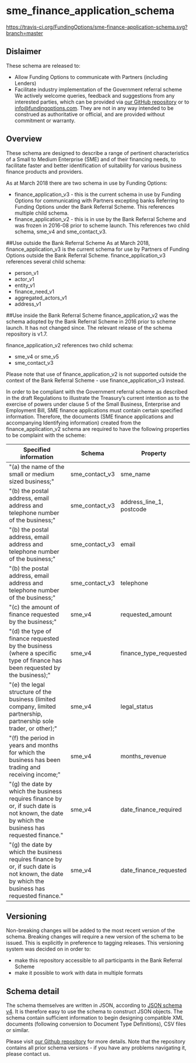 # sme_finance_application_schema

https://travis-ci.org/FundingOptions/sme-finance-application-schema.svg?branch=master

## Dislaimer
These schema are released to:
* Allow Funding Options to communicate with Partners (including Lenders)
* Facilitate industry implementation of the Government referral scheme
We actively welcome queries, feedback and suggestions from any interested parties, which can be provided via [our GitHub repository](https://github.com/FundingOptions/sme-finance-application-schema) or to info@fundingoptions.com.
They are not in any way intended to be construed as authoritative or official, and are provided without commitment or warranty.

## Overview
These schema are designed to describe a range of pertinent characteristics of a Small to Medium Enterprise (SME) and of their financing needs, to facilitate faster and better identification of suitability for various business finance products and providers.

As at March 2018 there are two schema in use by Funding Options:

* finance_application_v3 - this is the current schema in use by Funding Options for communicating with Partners excepting banks Referring to Funding Options under the Bank Referral Scheme. This references multiple child schema.
* finance_application_v2 - this is in use by the Bank Referral Scheme and was frozen in 2016-08 prior to scheme launch. This references two child schema, sme_v4 and sme_contact_v3.

##Use outside the Bank Referral Scheme
As at March 2018, finance_application_v3 is the current schema for use by Partners of Funding Options outside the Bank Referral Scheme. finance_application_v3 references several child schema:
* person_v1
* actor_v1
* entity_v1
* finance_need_v1
* aggregated_actors_v1
* address_v1

##Use inside the Bank Referral Scheme
finance_application_v2 was the schema adopted by the Bank Referral Scheme in 2016 prior to scheme launch. It has not changed since. The relevant release of the schema repository is v1.7.

finance_application_v2 references two child schema:
* sme_v4 or sme_v5
* sme_contact_v3

Please note that use of finance_application_v2 is not supported outside the context of the Bank Referral Scheme - use finance_application_v3 instead.

In order to be compliant with the Government referral scheme as described in the draft Regulations to illustrate the Treasury’s current intention as to the exercise of powers under clause 5 of the Small Business, Enterprise and Employment Bill, SME finance applications must contain certain specified information. Therefore, the documents (SME finance applications and accompanying Identifying information) created from the finance_application_v2 schema are required to have the following properties to be complaint with the scheme:

| Specified information | Schema | Property |
| - | - | - |
| "(a) the name of the small or medium sized business;" | sme_contact_v3 | sme_name |
| "(b) the postal address, email address and telephone number of the business;" | sme_contact_v3 | address_line_1, postcode |
| "(b) the postal address, email address and telephone number of the business;" | sme_contact_v3 | email |
| "(b) the postal address, email address and telephone number of the business;" | sme_contact_v3 | telephone |
| "(c) the amount of finance requested by the business;" | sme_v4 | requested_amount |
| "(d) the type of finance requested by the business (where a specific type of finance has been requested by the business);" | sme_v4 | finance_type_requested |
| "(e) the legal structure of the business (limited company, limited partnership, partnership sole trader, or other);" | sme_v4 | legal_status |
| "(f) the period in years and months for which the business has been trading and receiving income;" | sme_v4 | months_revenue |
| "(g) the date by which the business requires finance by or, if such date is not known, the date by which the business has requested finance." | sme_v4 | date_finance_required |
| "(g) the date by which the business requires finance by or, if such date is not known, the date by which the business has requested finance." | sme_v4 | date_finance_requested |

## Versioning
Non-breaking changes will be added to the most recent version of the schema. Breaking changes will require a new version of the schema to be issued. This is explicitly in preference to tagging releases. This versioning system was decided on in order to:
* make this repository accessible to all participants in the Bank Referral Scheme
* make it possible to work with data in multiple formats

## Schema detail
The schema themselves are written in JSON, according to [JSON schema v4](http://json-schema.org/). It is therefore easy to use the schema to construct JSON objects. The schema contain sufficient information to begin designing compatible XML documents (following conversion to Document Type Definitions), CSV files or similar.

Please visit [our Github repository](https://github.com/FundingOptions/sme-finance-application-schema) for more details. Note that the repository contains all prior schema versions - if you have any problems navigating it, please contact us.
